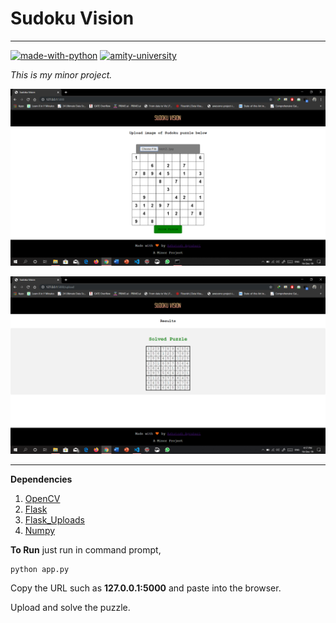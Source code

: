 # Sudoku Vision
***
[![made-with-python](https://img.shields.io/badge/Made%20with-Python-1f425f.svg)](https://www.python.org/)
[![amity-university](https://img.shields.io/badge/Amity%20University-College%20Project-blue)](https://www.amity.edu/lucknow/)


_This is my minor project._



![alt text](https://github.com/AshuMaths1729/Sudoku-Vision/blob/master/OP2.png "Screenshot of home page")


![alt text](https://github.com/AshuMaths1729/Sudoku-Vision/blob/master/OP3.png "Screenshot of results page")

___
**Dependencies**
1. [OpenCV](https://pypi.org/project/opencv-python/)
2. [Flask](https://pypi.org/project/Flask/)
3. [Flask_Uploads](https://pypi.org/project/Flask-Uploads/)
4. [Numpy](https://pypi.org/project/numpy/)



**To Run** 
just run in command prompt,
```
python app.py
```
Copy the URL such as **127.0.0.1:5000** and paste into the browser.

Upload and solve the puzzle.
